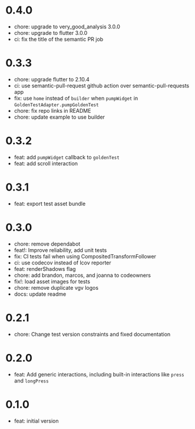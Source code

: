 # 0.4.0

- chore: upgrade to very_good_analysis 3.0.0
- chore: upgrade to flutter 3.0.0
- ci: fix the title of the semantic PR job

# 0.3.3

- chore: upgrade flutter to 2.10.4
- ci: use semantic-pull-request github action over semantic-pull-requests app
- fix: use `home` instead of `builder` when `pumpWidget` in `GoldenTestAdapter.pumpGoldenTest`
- chore: fix repo links in README
- chore: update example to use builder

# 0.3.2

- feat: add `pumpWidget` callback to `goldenTest`
- feat: add scroll interaction

# 0.3.1

- feat: export test asset bundle

# 0.3.0

- chore: remove dependabot
- feat!: Improve reliability, add unit tests
- fix: CI tests fail when using CompositedTransformFollower
- ci: use codecov instead of lcov reporter
- feat: renderShadows flag
- chore: add brandon, marcos, and joanna to codeowners
- fix!: load asset images for tests
- chore: remove duplicate vgv logos
- docs: update readme

# 0.2.1

- chore: Change test version constraints and fixed documentation

# 0.2.0

- feat: Add generic interactions, including built-in interactions like `press` and `longPress`

# 0.1.0

- feat: initial version
